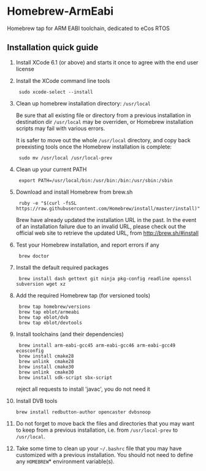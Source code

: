 Homebrew-ArmEabi
================

Homebrew tap for ARM EABI toolchain, dedicated to eCos RTOS

Installation quick guide
------------------------

1. Install XCode 6.1 (or above) and starts it once to agree with the end user
   license

2. Install the XCode command line tools

        sudo xcode-select --install

3. Clean up homebrew installation directory: `/usr/local`

    Be sure that all existing file or directory from a previous installation
    in destination dir `/usr/local` may be overriden, or Homebrew installation scripts may fail with various errors.

    It is safer to move out the whole `/usr/local` directory, and copy back
    preexisting tools once the Homebrew installation is complete:

        sudo mv /usr/local /usr/local-prev

4. Clean up your current PATH

        export PATH=/usr/local/bin:/usr/bin:/bin:/usr/sbin:/sbin

5. Download and install Homebrew from brew.sh

        ruby -e "$(curl -fsSL https://raw.githubusercontent.com/Homebrew/install/master/install)"
        
   Brew have already updated the installation URL in the past. In the event of
   an installation failure due to an invalid URL, please check out the official
   web site to retrieve the updated URL, from http://brew.sh/#install

6. Test your Homebrew installation, and report errors if any

        brew doctor

7. Install the default required packages

        brew install dash gettext git ninja pkg-config readline openssl subversion wget xz

8. Add the required Homebrew tap (for versioned tools)

        brew tap homebrew/versions
        brew tap eblot/armeabi
        brew tap eblot/dvb
        brew tap eblot/devtools

9. Install toolchains (and their dependencies)

        brew install arm-eabi-gcc45 arm-eabi-gcc46 arm-eabi-gcc49 ecosconfig
        brew install cmake28 
        brew unlink  cmake28
        brew install cmake30 
        brew unlink  cmake30
        brew install sdk-script sbx-script

   reject all requests to install 'javac', you do not need it

10. Install DVB tools

        brew install redbutton-author opencaster dvbsnoop

11. Do not forget to move back the files and directories that you may want to
    keep from a previous installation, i.e. from `/usr/local-prev` to `/usr/local`.

12. Take some time to clean up your `~/.bashrc` file that you may have 
    customized with a previous installation. You should not need to define
    any `HOMEBREW`* environment variable(s).
 